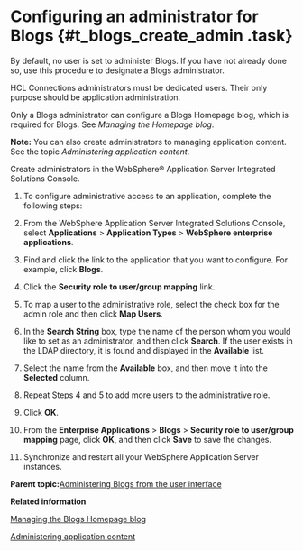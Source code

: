 # Configuring an administrator for Blogs {#t_blogs_create_admin .task}

By default, no user is set to administer Blogs. If you have not already done so, use this procedure to designate a Blogs administrator.

HCL Connections administrators must be dedicated users. Their only purpose should be application administration.

Only a Blogs administrator can configure a Blogs Homepage blog, which is required for Blogs. See *Managing the Homepage blog*.

**Note:** You can also create administrators to managing application content. See the topic *Administering application content*.

Create administrators in the WebSphere® Application Server Integrated Solutions Console.

1.  To configure administrative access to an application, complete the following steps:
2.  From the WebSphere Application Server Integrated Solutions Console, select **Applications** \> **Application Types** \> **WebSphere enterprise applications**.

3.  Find and click the link to the application that you want to configure. For example, click **Blogs**.

4.  Click the **Security role to user/group mapping** link.

5.  To map a user to the administrative role, select the check box for the admin role and then click **Map Users**.

6.  In the **Search String** box, type the name of the person whom you would like to set as an administrator, and then click **Search**. If the user exists in the LDAP directory, it is found and displayed in the **Available** list.

7.  Select the name from the **Available** box, and then move it into the **Selected** column.

8.  Repeat Steps 4 and 5 to add more users to the administrative role.

9.  Click **OK**.

10. From the **Enterprise Applications** \> **Blogs** \> **Security role to user/group mapping** page, click **OK**, and then click **Save** to save the changes.

11. Synchronize and restart all your WebSphere Application Server instances.


**Parent topic:**[Administering Blogs from the user interface](../admin/c_admin_blogs_UI.md)

**Related information**  


[Managing the Blogs Homepage blog](../admin/c_admin_blogs_homepage_blog.md)

[Administering application content](../admin/r_admin_common_superusers.md)

